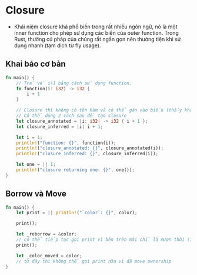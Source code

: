 # Closure

- Khái niệm closure khá phổ biến trong rất nhiều ngôn ngữ, nó là một inner function cho phép sử dụng các biến của outer function. Trong Rust, thường cú pháp của chúng rất ngắn gọn nên thường tiện khi sử dụng nhanh (tạm dịch từ fly usage).

## Khai báo cơ bản

```rust
fn main() {
    // Trả về i+1 bằng cách sử dụng function.
    fn function(i: i32) -> i32 {
        i + 1
    }

    // Closure thì không có tên hàm và có thể gán vào biến (thấy khá giống cách khai báo hàm của JS)
    // Có thể dùng 2 cách sau để tạo closure
    let closure_annotated = |i: i32| -> i32 { i + 1 };
    let closure_inferred = |i| i + 1;

    let i = 1;
    println!("function: {}", function(i));
    println!("closure_annotated: {}", closure_annotated(i));
    println!("closure_inferred: {}", closure_inferred(i));

    let one = || 1;
    println!("closure returning one: {}", one());
}
```

## Borrow và Move

```rust
fn main() {
    let print = || println!("`color`: {}", color);

    print();

    let _reborrow = &color;
    // có thể tiếp tục gọi print vì bên trên mới chỉ là mượn thôi (immutable borrow)
    print();

    let _color_moved = color;
    // từ đây thì không thể gọi print nữa vì đã move ownership
}
```
